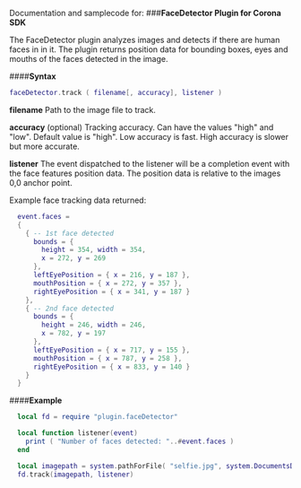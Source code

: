 
Documentation and samplecode for:
###**FaceDetector Plugin for Corona SDK**

The FaceDetector plugin analyzes images and detects if there are human faces in in it.  The plugin returns position data for bounding boxes, eyes and mouths of the faces detected in the image.

####**Syntax**
```lua
faceDetector.track ( filename[, accuracy], listener )
```

**filename**
Path to the image file to track. 

**accuracy**
(optional) Tracking accuracy. Can have the values "high" and "low". Default value is "high".  Low accuracy is fast. High accuracy is slower but more accurate.

**listener**
The event dispatched to the listener will be a completion event with the face features position data. The position data is relative to the images 0,0 anchor point.

Example face tracking data returned:
```lua
  event.faces = 
  { 
    { -- 1st face detected
      bounds = {
        height = 354, width = 354,
        x = 272, y = 269
      },
      leftEyePosition = { x = 216, y = 187 },
      mouthPosition = { x = 272, y = 357 },
      rightEyePosition = { x = 341, y = 187 }
    },
    { -- 2nd face detected
      bounds = { 
        height = 246, width = 246,
        x = 782, y = 197
      },
      leftEyePosition = { x = 717, y = 155 },
      mouthPosition = { x = 787, y = 258 },
      rightEyePosition = { x = 833, y = 140 }
    }
  }
```
####**Example**
```lua
  local fd = require "plugin.faceDetector"

  local function listener(event)
	print ( "Number of faces detected: "..#event.faces )
  end

  local imagepath = system.pathForFile( "selfie.jpg", system.DocumentsDirectory )
  fd.track(imagepath, listener)
```
